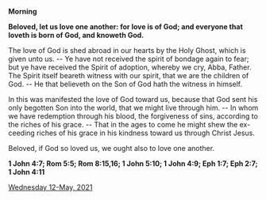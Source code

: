 **Morning**

**Beloved, let us love one another: for love is of God; and everyone that loveth is born of God, and knoweth God.**
 
The love of God is shed abroad in our hearts by the Holy Ghost, which is given unto us. -- Ye have not received the spirit of bondage again to fear; but ye have received the Spirit of adoption, whereby we cry, Abba, Father. The Spirit itself beareth witness with our spirit, that we are the children of God. -- He that believeth on the Son of God hath the witness in himself.
 
In this was manifested the love of God toward us, because that God sent his only begotten Son into the world, that we might live through him. -- In whom we have redemption through his blood, the forgiveness of sins, according to the riches of his grace. -- That in the ages to come he might shew the ex-ceeding riches of his grace in his kindness toward us through Christ Jesus.
 
Beloved, if God so loved us, we ought also to love one another.  

**1 John 4:7; Rom 5:5; Rom 8:15,16; 1 John 5:10; 1 John 4:9; Eph 1:7; Eph 2:7; 1 John 4:11**

[Wednesday 12-May, 2021](https://t.me/daily_light)
